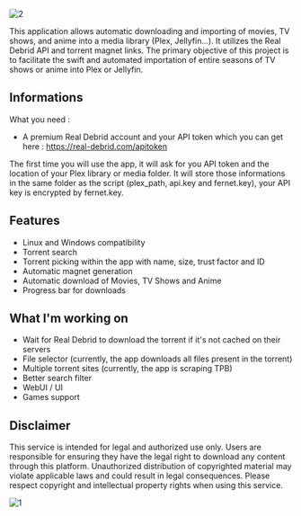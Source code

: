 ![2](https://github.com/RouxieLM/RDAutomation/assets/112493356/87570008-516e-44c6-ac60-0768ec6a8a9b)

This application allows automatic downloading and importing of movies, TV shows, and anime into a media library (Plex, Jellyfin...). It utilizes the Real Debrid API and torrent magnet links. The primary objective of this project is to facilitate the swift and automated importation of entire seasons of TV shows or anime into Plex or Jellyfin.


## Informations

What you need :

- A premium Real Debrid account and your API token which you can get here : https://real-debrid.com/apitoken

The first time you will use the app, it will ask for you API token and the location of your Plex library or media folder.
It will store those informations in the same folder as the script (plex_path, api.key and fernet.key), your API key is encrypted by fernet.key.



## Features

- Linux and Windows compatibility
- Torrent search
- Torrent picking within the app with name, size, trust factor and ID
- Automatic magnet generation
- Automatic download of Movies, TV Shows and Anime
- Progress bar for downloads


## What I'm working on

- Wait for Real Debrid to download the torrent if it's not cached on their servers
- File selector (currently, the app downloads all files present in the torrent)
- Multiple torrent sites (currently, the app is scraping TPB)
- Better search filter
- WebUI / UI
- Games support

## Disclaimer

This service is intended for legal and authorized use only. Users are responsible for ensuring they have the legal right to download any content through this platform. Unauthorized distribution of copyrighted material may violate applicable laws and could result in legal consequences. Please respect copyright and intellectual property rights when using this service.

![1](https://github.com/RouxieLM/RDAutomation/assets/112493356/93636d28-f9f1-4fcb-8125-1f820a45bfae)
